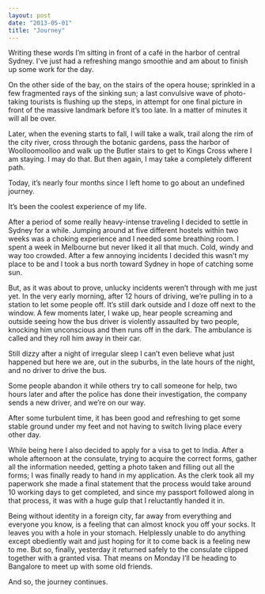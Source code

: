 ```yaml
---
layout: post
date: "2013-05-01"
title: "Journey"
---
```


Writing these words I’m sitting in front of a café in the harbor of central Sydney. I’ve just had a refreshing mango smoothie and am about to finish up some work for the day.

On the other side of the bay, on the stairs of the opera house; sprinkled in a few fragmented rays of the sinking sun; a last convulsive wave of photo-taking tourists is flushing up the steps, in attempt for one final picture in front of the massive landmark before it’s too late. In a matter of minutes it will all be over.

Later, when the evening starts to fall, I will take a walk, trail along the rim of the city river, cross through the botanic gardens, pass the harbor of Woolloomoolloo and walk up the Butler stairs to get to Kings Cross where I am staying. I may do that. But then again, I may take a completely different path.

Today, it’s nearly four months since I left home to go about an undefined journey.

It’s been the coolest experience of my life.

After a period of some really heavy-intense traveling I decided to settle in Sydney for a while. Jumping around at five different hostels within two weeks was a choking experience and I needed some breathing room. I spent a week in Melbourne but never liked it all that much. Cold, windy and way too crowded. After a few annoying incidents I decided this wasn’t my place to be and I took a bus north toward Sydney in hope of catching some sun.

But, as it was about to prove, unlucky incidents weren’t through with me just yet. In the very early morning, after 12 hours of driving, we’re pulling in to a station to let some people off. It’s still dark outside and I doze off next to the window. A few moments later, I wake up, hear people screaming and outside seeing how the bus driver is violently assaulted by two people, knocking him unconscious and then runs off in the dark. The ambulance is called and they roll him away in their car.

Still dizzy after a night of irregular sleep I can’t even believe what just happened but here we are, out in the suburbs, in the late hours of the night, and no driver to drive the bus.

Some people abandon it while others try to call someone for help, two hours later and after the police has done their investigation, the company sends a new driver, and we’re on our way.

After some turbulent time, it has been good and refreshing to get some stable ground under my feet and not having to switch living place every other day.

While being here I also decided to apply for a visa to get to India. After a whole afternoon at the consulate, trying to acquire the correct forms, gather all the information needed, getting a photo taken and filling out all the forms; I was finally ready to hand in my application. As the clerk took all my paperwork she made a final statement that the process would take around 10 working days to get completed, and since my passport followed along in that process, it was with a huge gulp that I reluctantly handed it in.

Being without identity in a foreign city, far away from everything and everyone you know, is a feeling that can almost knock you off your socks. It leaves you with a hole in your stomach. Helplessly unable to do anything except obediently wait and just hoping for it to come back is a feeling new to me. But so, finally, yesterday it returned safely to the consulate clipped together with a granted visa. That means on Monday I’ll be heading to Bangalore to meet up with some old friends.

And so, the journey continues.
